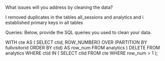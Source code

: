 What issues will you address by cleaning the data?

I removed duplicates in the tables all_sessions and analytics
and i established primary keys in all tables



Queries:
Below, provide the SQL queries you used to clean your data.

 WITH cte AS (
        SELECT ctid, ROW_NUMBER() OVER (PARTITION BY fullvisitorid ORDER BY ctid) AS row_num
        FROM analytics
        )
        DELETE FROM analytics
        WHERE ctid IN (
        SELECT ctid
        FROM cte
        WHERE row_num > 1
        );
